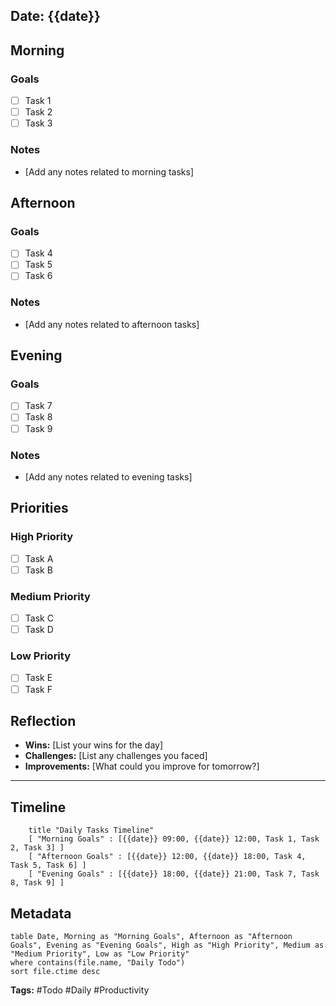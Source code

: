 
## **Date:** {{date}}

## Morning
### Goals
- [ ] Task 1
- [ ] Task 2
- [ ] Task 3

### Notes
- [Add any notes related to morning tasks]

## Afternoon
### Goals
- [ ] Task 4
- [ ] Task 5
- [ ] Task 6

### Notes
- [Add any notes related to afternoon tasks]

## Evening
### Goals
- [ ] Task 7
- [ ] Task 8
- [ ] Task 9

### Notes
- [Add any notes related to evening tasks]

## Priorities
### High Priority
- [ ] Task A
- [ ] Task B

### Medium Priority
- [ ] Task C
- [ ] Task D

### Low Priority
- [ ] Task E
- [ ] Task F

## Reflection
- **Wins:** [List your wins for the day]
- **Challenges:** [List any challenges you faced]
- **Improvements:** [What could you improve for tomorrow?]

---

## Timeline
```timeline
    title "Daily Tasks Timeline"
    [ "Morning Goals" : [{{date}} 09:00, {{date}} 12:00, Task 1, Task 2, Task 3] ]
    [ "Afternoon Goals" : [{{date}} 12:00, {{date}} 18:00, Task 4, Task 5, Task 6] ]
    [ "Evening Goals" : [{{date}} 18:00, {{date}} 21:00, Task 7, Task 8, Task 9] ]
```

## Metadata
```dataview
table Date, Morning as "Morning Goals", Afternoon as "Afternoon Goals", Evening as "Evening Goals", High as "High Priority", Medium as "Medium Priority", Low as "Low Priority"
where contains(file.name, "Daily Todo")
sort file.ctime desc
```

**Tags:** #Todo #Daily #Productivity